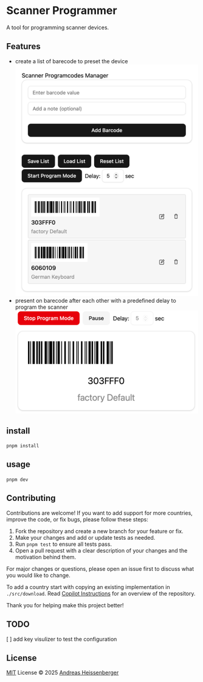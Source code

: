 # Scanner Programmer

A tool for programming scanner devices.

## Features

* create a list of barecode to preset the device
  ![Edit Mode](doc/edit.png)
* present on barecode after each other with a predefined delay to program the scanner
  ![Program Mode](doc/present.png)

## install

`pnpm install`

## usage

`pnpm dev`

## Contributing

Contributions are welcome! If you want to add support for more countries, improve the code, or fix bugs, please follow these steps:

1. Fork the repository and create a new branch for your feature or fix.
2. Make your changes and add or update tests as needed.
3. Run `pnpm test` to ensure all tests pass.
4. Open a pull request with a clear description of your changes and the motivation behind them.

For major changes or questions, please open an issue first to discuss what you would like to change.

To add a country start with copying an existing implementation in `./src/download`.
Read [Copilot Instructions](./github/copilot-instructions.md) for an overview of the repository.

Thank you for helping make this project better!

## TODO

[ ] add key visulizer to test the configuration


## License

[MIT](./LICENSE) License © 2025 [Andreas Heissenberger](https://github.com/aheissenberger)
